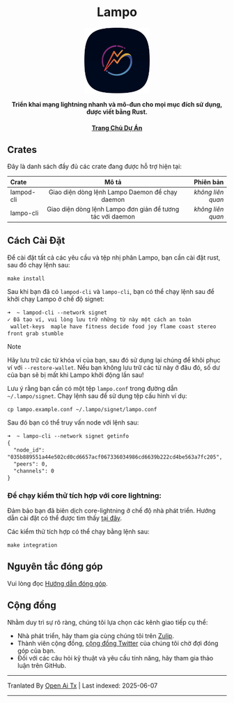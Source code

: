 <div align="center">
  <h1>Lampo</h1>

  <img src="https://github.com/saradurante/lampo.docs/blob/dc0dce971c3052f0e9dd668fdf0c7376b12fee7b/imgs/web/icon-512.png?raw=true"  width="150" height="150" />


  <p>
    <strong>Triển khai mạng lightning nhanh và mô-đun cho mọi mục đích sử dụng, được viết bằng Rust.</strong>
  </p>

  <h4>
    <a href="https://lampo.devcrew.cc">Trang Chủ Dự Án</a>
  </h4>
</div>

## Crates

Đây là danh sách đầy đủ các crate đang được hỗ trợ hiện tại:

| Crate       | Mô tả                                           | Phiên bản   |
|:------------|:-----------------------------------------------:|------------:|
| lampod-cli  | Giao diện dòng lệnh Lampo Daemon để chạy daemon | _không liên quan_ |
| lampo-cli   | Giao diện dòng lệnh Lampo đơn giản để tương tác với daemon | _không liên quan_ |

## Cách Cài Đặt

Để cài đặt tất cả các yêu cầu và tệp nhị phân Lampo, bạn cần
cài đặt rust, sau đó chạy lệnh sau:

```
make install
```

Sau khi bạn đã có `lampod-cli` và `lampo-cli`, bạn có thể
chạy lệnh sau để khởi chạy Lampo ở chế độ signet:

```
➜  ~ lampod-cli --network signet
✓ Đã tạo ví, vui lòng lưu trữ những từ này một cách an toàn
 wallet-keys  maple have fitness decide food joy flame coast stereo front grab stumble
```

>[!NOTE]
Hãy lưu trữ các từ khóa ví của bạn, sau đó sử dụng lại chúng để khôi phục ví với `--restore-wallet`.
Nếu bạn không lưu trữ các từ này ở đâu đó, số dư của bạn sẽ bị mất khi Lampo khởi động lần sau!

Lưu ý rằng bạn cần có một tệp `lampo.conf` trong đường dẫn `~/.lampo/signet`. Chạy
lệnh sau để sử dụng tệp cấu hình ví dụ:

```
cp lampo.example.conf ~/.lampo/signet/lampo.conf
```

Sau đó bạn có thể truy vấn node với lệnh sau:

``` 
➜  ~ lampo-cli --network signet getinfo
{
  "node_id": "035b889551a44e502cd0cd6657acf067336034986cd6639b222cd4be563a7fc205",
  "peers": 0,
  "channels": 0
}
```

### Để chạy kiểm thử tích hợp với core lightning:

Đảm bảo bạn đã biên dịch core-lightning ở chế độ nhà phát triển. Hướng dẫn cài đặt có thể được tìm thấy [tại đây](https://docs.corelightning.org/docs/installation).

Các kiểm thử tích hợp có thể chạy bằng lệnh sau:

```
make integration
```

## Nguyên tắc đóng góp

Vui lòng đọc [Hướng dẫn đóng góp](https://raw.githubusercontent.com/vincenzopalazzo/lampo.rs/main/CONTRIBUTING.md).

## Cộng đồng

Nhằm duy trì sự rõ ràng, chúng tôi lựa chọn các kênh giao tiếp cụ thể:
- Nhà phát triển, hãy tham gia cùng chúng tôi trên [Zulip](https://lampo-dev.zulipchat.com/).
- Thành viên cộng đồng, [cộng đồng Twitter](https://twitter.com/i/communities/1736414802849706087) của chúng tôi chờ đợi đóng góp của bạn.
- Đối với các câu hỏi kỹ thuật và yêu cầu tính năng, hãy tham gia thảo luận trên GitHub.


---


Tranlated By [Open Ai Tx](https://github.com/OpenAiTx/OpenAiTx) | Last indexed: 2025-06-07


---